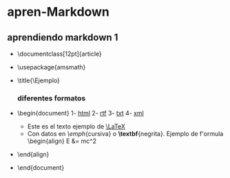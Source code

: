 # apren-Markdown
## aprendiendo markdown 1
- \documentclass[12pt]{article}
- \usepackage{amsmath}
- \title{\Ejemplo}
  ### diferentes formatos
- \begin{document}
 1- [html](https://github.com/danybea/apren-Markdown/blob/master/prueba1.html)
  2- [rtf](https://github.com/danybea/apren-Markdown/blob/master/prueba1.RTF)
  3- [txt](https://github.com/danybea/apren-Markdown/blob/master/prueba1.txt)
  4- [xml]()
  
  - Este es el texto ejemplo de [\LaTeX](https://github.com/danybea/apren-Markdown/blob/master/README.md
)
  - Con datos en _\emph_{cursiva} o **\textbf**{negrita}.
Ejemplo de f\'ormula
\begin{align}
E &= mc^2
- \end{align}
- \end{document}
